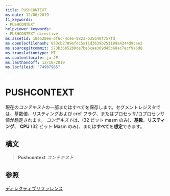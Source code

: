 ```yaml
---
title: PUSHCONTEXT
ms.date: 12/06/2019
f1_keywords:
- PUSHCONTEXT
helpviewer_keywords:
- PUSHCONTEXT directive
ms.assetid: 18e528ee-df6c-4ce6-8823-b35b40f757fd
ms.openlocfilehash: 853cb2709efec5a11d3639b251189a4344d9cee2
ms.sourcegitcommit: 573b36b52b0de7be5cae309d45b68ac7ecf9a6d8
ms.translationtype: MT
ms.contentlocale: ja-JP
ms.lasthandoff: 12/10/2019
ms.locfileid: "74987985"
---
```

# <a name="pushcontext"></a>PUSHCONTEXT

現在の*コンテキスト*の一部またはすべてを保存します。セグメントレジスタでは、基数値、リスティングおよび cref フラグ、またはプロセッサ/コプロセッサ値が想定されます。 *コンテキスト*は、(32 ビット masm のみ)、**基数**、**リスティング**、 **CPU** (32 ビット Masm のみ)、または**すべて**を**想定**できます。

## <a name="syntax"></a>構文

> **Pushcontext** *コンテキスト*

## <a name="see-also"></a>参照

[ディレクティブリファレンス](directives-reference.md)
